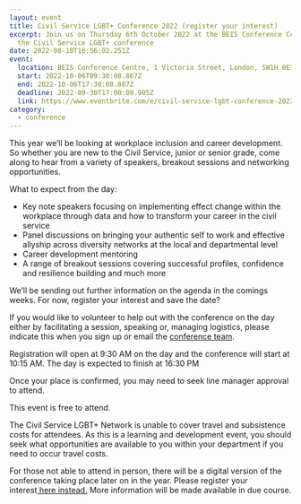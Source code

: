 ```yaml
---
layout: event
title: Civil Service LGBT+ Conference 2022 (register your interest)
excerpt: Join us on Thursday 6th October 2022 at the BEIS Conference Centre for
  the Civil Service LGBT+ conference
date: 2022-08-10T16:56:02.251Z
event:
  location: BEIS Conference Centre, 1 Victoria Street, London, SW1H 0ET
  start: 2022-10-06T09:30:08.867Z
  end: 2022-10-06T17:30:08.887Z
  deadline: 2022-09-30T17:00:08.905Z
  link: https://www.eventbrite.com/e/civil-service-lgbt-conference-2022-register-your-interest-tickets-398936779647
category:
  - conference
---
```

<!--StartFragment-->

This year we’ll be looking at workplace inclusion and career development. So whether you are new to the Civil Service, junior or senior grade, come along to hear from a variety of speakers, breakout sessions and networking opportunities.

What to expect from the day:

* Key note speakers focusing on implementing effect change within the workplace through data and how to transform your career in the civil service
* Panel discussions on bringing your authentic self to work and effective allyship across diversity networks at the local and departmental level
* Career development mentoring
* A range of breakout sessions covering successful profiles, confidence and resilience building and much more

We’ll be sending out further information on the agenda in the comings weeks. For now, register your interest and save the date?

If you would like to volunteer to help out with the conference on the day either by facilitating a session, speaking or, managing logistics, please indicate this when you sign up or email the [conference team](mailto:conference@civilservice.lgbt).  

Registration will open at 9:30 AM on the day and the conference will start at 10:15 AM. The day is expected to finish at 16:30 PM

Once your place is confirmed, you may need to seek line manager approval to attend.

This event is free to attend.

The Civil Service LGBT+ Network is unable to cover travel and subsistence costs for attendees. As this is a learning and development event, you should seek what opportunities are available to you within your department if you need to occur travel costs.

For those not able to attend in person, there will be a digital version of the conference taking place later on in the year. Please register your interest[ here instead.](https://forms.gle/XvcLmwHXBwwfZ8Rd9) More information will be made available in due course.

<!--EndFragment-->